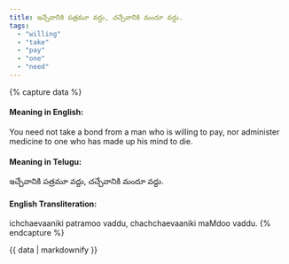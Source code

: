 ```yaml
---
title: ఇచ్చేవానికి పత్రమూ వద్దు, చచ్చేవానికి మందూ వద్దు.
tags:
  - "willing"
  - "take"
  - "pay"
  - "one"
  - "need"
---
```


{% capture data %}
#### Meaning in English:
You need not take a bond from a man who is willing to pay, nor administer medicine to one who has made up his mind to die.

#### Meaning in Telugu:
ఇచ్చేవానికి పత్రమూ వద్దు, చచ్చేవానికి మందూ వద్దు.

#### English Transliteration:
ichchaevaaniki patramoo vaddu, chachchaevaaniki maMdoo vaddu.
{% endcapture %}

{{ data | markdownify }}

